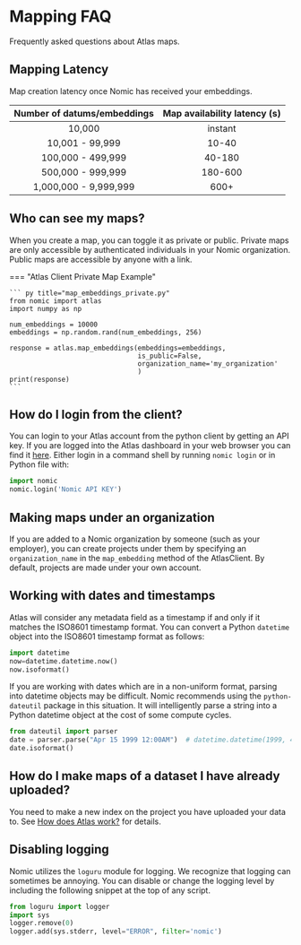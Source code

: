 # Mapping FAQ
Frequently asked questions about Atlas maps.

## Mapping Latency

Map creation latency once Nomic has received your embeddings.

|  Number of datums/embeddings  |  Map availability latency (s)  |
|:-----------------------------:|:------------------------------:|
|            10,000             |            instant             |
|        10,001 - 99,999        |             10-40              |
|       100,000 - 499,999       |             40-180             |
|       500,000 - 999,999       |            180-600             |
|     1,000,000 - 9,999,999     |              600+              |


## Who can see my maps?
When you create a map, you can toggle it as private or public. Private maps are only
accessible by authenticated individuals in your Nomic organization. Public maps are accessible by anyone with a link.

=== "Atlas Client Private Map Example"

    ``` py title="map_embeddings_private.py"
    from nomic import atlas
    import numpy as np
    
    num_embeddings = 10000
    embeddings = np.random.rand(num_embeddings, 256)
    
    response = atlas.map_embeddings(embeddings=embeddings,
                                    is_public=False,
                                    organization_name='my_organization'
                                    )
    print(response)
    ```

## How do I login from the client?
You can login to your Atlas account from the python client by getting an API key. If you are logged into the Atlas
dashboard in your web browser you can find it [here](https://atlas.nomic.ai/cli-login).
Either login in a command shell by running `nomic login` or in Python file with:
```py
import nomic
nomic.login('Nomic API KEY')
```

## Making maps under an organization
If you are added to a Nomic organization by someone (such as your employer), you can create projects under them
by specifying an `organization_name` in the `map_embedding` method of the AtlasClient. By default, projects are
made under your own account.

## Working with dates and timestamps
Atlas will consider any metadata field as a timestamp if and only if it matches the ISO8601 timestamp format.
You can convert a Python `datetime` object into the ISO8601 timestamp format as follows:
```py
import datetime
now=datetime.datetime.now()
now.isoformat()
```
If you are working with dates which are in a non-uniform format, parsing into datetime objects may be difficult. Nomic recommends
using the `python-dateutil` package in this situation. It will intelligently parse a string into a Python datetime object at the cost of some compute cycles.
```python
from dateutil import parser
date = parser.parse("Apr 15 1999 12:00AM")  # datetime.datetime(1999, 4, 15, 0, 0)
date.isoformat()
``` 
## How do I make maps of a dataset I have already uploaded?
You need to make a new index on the project you have uploaded your data to.
See [How does Atlas work?](how_does_atlas_work.md) for details.

## Disabling logging
Nomic utilizes the `loguru` module for logging. We recognize that logging can sometimes be annoying.
You can disable or change the logging level by including the following snippet at the top of any script.

```py
from loguru import logger
import sys
logger.remove(0)
logger.add(sys.stderr, level="ERROR", filter='nomic')

```